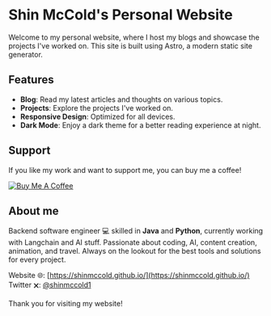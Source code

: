 # Shin McCold's Personal Website

Welcome to my personal website, where I host my blogs and showcase the projects I've worked on. This site is built using Astro, a modern static site generator.

## Features

- **Blog**: Read my latest articles and thoughts on various topics.
- **Projects**: Explore the projects I've worked on.
- **Responsive Design**: Optimized for all devices.
- **Dark Mode**: Enjoy a dark theme for a better reading experience at night.

## Support

If you like my work and want to support me, you can buy me a coffee!

[![Buy Me A Coffee](https://img.buymeacoffee.com/button-api/?text=Buy%20me%20a%20coffee&emoji=&slug=shinmccold&button_colour=FFDD00&font_colour=000000&font_family=Cookie&outline_colour=000000&coffee_colour=ffffff)](https://www.buymeacoffee.com/shinmccold)


## About me
Backend software engineer 💻 skilled in **Java** and **Python**, currently working with Langchain and AI stuff. Passionate about coding, AI, content creation, animation, and travel. Always on the lookout for the best tools and solutions for every project.

Website 🌐: [https://shinmccold.github.io/](https://shinmccold.github.io/)  
Twitter 🗙: [@shinmccold1](https://x.com/shinmccold1)


Thank you for visiting my website!